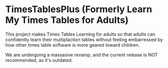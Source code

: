 TimesTablesPlus (Formerly Learn My Times Tables for Adults)
===========================
This project makes Times Tables Learning for adults so that adults can confidently learn their multiplaction tables without feeling embarressed by how other times table software is more geared toward children.

We are undergoing a massasive revamp, and the current release is NOT recommended, as it's outdated. 


